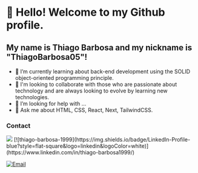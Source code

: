 # 👋 Hello! Welcome to my Github profile.
## My name is Thiago Barbosa and my nickname is "ThiagoBarbosa05"!



- 🌱 I’m currently learning about back-end development using the SOLID object-oriented programming principle.
- 👯 I'm looking to collaborate with those who are passionate about technology and are always looking to evolve by learning new technologies.
- 🤔 I’m looking for help with ...
- 💬 Ask me about HTML, CSS, React, Next, TailwindCSS.

### Contact

<img src="https://img.shields.io/badge/thiago-barbosa?&logo=linkedin&logoColor=white" />
[![thiago-barbosa-1999](https://img.shields.io/badge/LinkedIn-Profile-blue?style=flat-square&logo=linkedin&logoColor=white)](https://www.linkedin.com/in/thiago-barbosa1999/)

[![Email](https://img.shields.io/badge/Email-Enviar%20mensagem-yello?style=flat-square&logo=gmail&logoColor=white)](thiago:thiagon16@hotmail.com)
